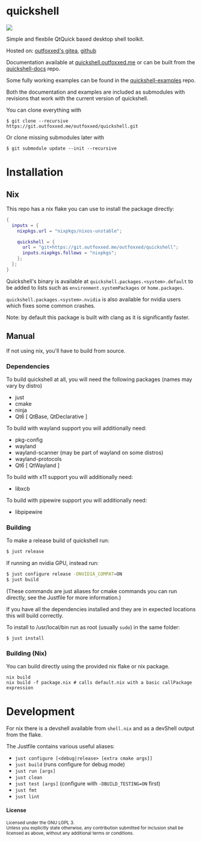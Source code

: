# quickshell
<a href="https://matrix.to/#/#quickshell:outfoxxed.me"><img src="https://img.shields.io/badge/Join%20the%20matrix%20room-%23quickshell:outfoxxed.me-0dbd8b?logo=matrix&style=flat-square"></a>

Simple and flexbile QtQuick based desktop shell toolkit.

Hosted on: [outfoxxed's gitea], [github]

[outfoxxed's gitea]: https://git.outfoxxed.me/outfoxxed/quickshell
[github]: https://github.com/outfoxxed/quickshell

Documentation available at [quickshell.outfoxxed.me](https://quickshell.outfoxxed.me) or
can be built from the [quickshell-docs](https://git.outfoxxed.me/outfoxxed/quickshell-docs) repo.

Some fully working examples can be found in the [quickshell-examples](https://git.outfoxxed.me/outfoxxed/quickshell-examples) 
repo.

Both the documentation and examples are included as submodules with revisions that work with the current
version of quickshell.

You can clone everything with
```
$ git clone --recursive https://git.outfoxxed.me/outfoxxed/quickshell.git
```

Or clone missing submodules later with
```
$ git submodule update --init --recursive
```

# Installation

## Nix
This repo has a nix flake you can use to install the package directly:

```nix
{
  inputs = {
    nixpkgs.url = "nixpkgs/nixos-unstable";

    quickshell = {
      url = "git+https://git.outfoxxed.me/outfoxxed/quickshell";
      inputs.nixpkgs.follows = "nixpkgs";
    };
  };
}
```

Quickshell's binary is available at `quickshell.packages.<system>.default` to be added to
lists such as `environment.systemPackages` or `home.packages`.

`quickshell.packages.<system>.nvidia` is also available for nvidia users which fixes some
common crashes.

Note: by default this package is built with clang as it is significantly faster.

## Manual

If not using nix, you'll have to build from source.

### Dependencies
To build quickshell at all, you will need the following packages (names may vary by distro)

- just
- cmake
- ninja
- Qt6 [ QtBase, QtDeclarative ]

To build with wayland support you will additionally need:
- pkg-config
- wayland
- wayland-scanner (may be part of wayland on some distros)
- wayland-protocols
- Qt6 [ QtWayland ]

To build with x11 support you will additionally need:
- libxcb

To build with pipewire support you will additionally need:
- libpipewire

### Building

To make a release build of quickshell run:
```sh
$ just release
```

If running an nvidia GPU, instead run:
```sh
$ just configure release -DNVIDIA_COMPAT=ON
$ just build
```

(These commands are just aliases for cmake commands you can run directly,
see the Justfile for more information.)

If you have all the dependencies installed and they are in expected
locations this will build correctly.

To install to /usr/local/bin run as root (usually `sudo`) in the same folder:
```
$ just install
```

### Building (Nix)

You can build directly using the provided nix flake or nix package.
```
nix build
nix build -f package.nix # calls default.nix with a basic callPackage expression
```

# Development

For nix there is a devshell available from `shell.nix` and as a devShell
output from the flake.

The Justfile contains various useful aliases:
- `just configure [<debug|release> [extra cmake args]]`
- `just build` (runs configure for debug mode)
- `just run [args]`
- `just clean`
- `just test [args]` (configure with `-DBUILD_TESTING=ON` first)
- `just fmt`
- `just lint`

#### License

<sup>
Licensed under the GNU LGPL 3.
</sup>

<br>

<sub>
Unless you explicitly state otherwise, any contribution submitted
for inclusion shall be licensed as above, without any additional
terms or conditions.
</sub>
